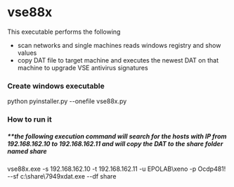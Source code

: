 # vse88x


This executable performs the following 

- scan networks and single machines reads windows registry and show values 
- copy DAT file to target machine and executes the newest DAT on that machine to upgrade VSE antivirus signatures 


### Create windows executable 

python pyinstaller.py --onefile vse88x.py

### How to run it 

##### **the following execution command will search for the hosts with IP from 192.168.162.10 to 192.168.162.11 and will copy the DAT to the share folder named share 

vse88x.exe -s 192.168.162.10 -t  192.168.162.11  -u EPOLAB\xeno -p Ocdp481! --sf c:\share\7949xdat.exe --df share


